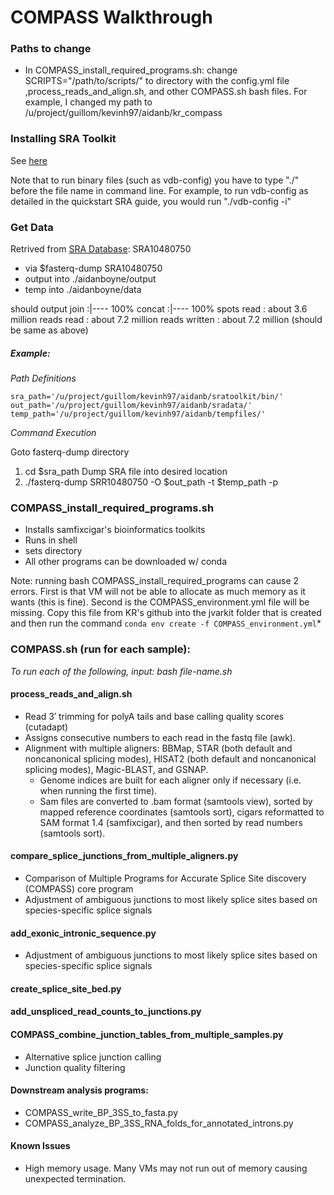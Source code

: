 # COMPASS Walkthrough

### Paths to change
- In COMPASS_install_required_programs.sh: change SCRIPTS="/path/to/scripts/" to directory with the config.yml file ,process_reads_and_align.sh, and other COMPASS.sh bash files. For example, I changed my path to /u/project/guillom/kevinh97/aidanb/kr_compass

### Installing SRA Toolkit
See [here](https://github.com/aidanboyne/COMPASS/blob/36d31d4cb5aef9b75e67dfd414db65c51a9d5e71/annotated/walkthrough.md)

Note that to run binary files (such as vdb-config) you have to type "./" before the file name in command line. For example, to run vdb-config as detailed in the quickstart SRA guide, you would run "./vdb-config -i"

### Get Data
Retrived from [SRA Database](https://www.ncbi.nlm.nih.gov/Traces/study/?acc=SRX7170480&o=acc_s%3Aa): SRA10480750
 - via $fasterq-dump SRA10480750 
 - output into ./aidanboyne/output
 - temp into ./aidanboyne/data

should output
join    :|---- 100%
concat  :|---- 100%
spots read      : about 3.6 million
reads read      : about 7.2 million
reads written   : about 7.2 million (should be same as above)

##### Example:

_Path Definitions_

```
sra_path='/u/project/guillom/kevinh97/aidanb/sratoolkit/bin/'
out_path='/u/project/guillom/kevinh97/aidanb/sradata/'
temp_path='/u/project/guillom/kevinh97/aidanb/tempfiles/'
```
_Command Execution_

Goto fasterq-dump directory
1. cd $sra_path
Dump SRA file into desired location
2. ./fasterq-dump SRR10480750 -O $out_path -t $temp_path -p

### COMPASS_install_required_programs.sh
- Installs samfixcigar's bioinformatics toolkits
- Runs in shell
- sets directory
- All other programs can be downloaded w/ conda

Note: running bash COMPASS_install_required_programs can cause 2 errors. First is that VM will not be able to allocate as much memory as it wants (this is fine). Second is the COMPASS_environment.yml file will be missing. Copy this file from KR's github into the jvarkit folder that is created and then run the command `conda env create -f COMPASS_environment.yml`*

### COMPASS.sh (run for each sample):	

_To run each of the following, input: bash file-name.sh_ 

#### process_reads_and_align.sh
- Read 3′ trimming for polyA tails and base calling quality scores (cutadapt)
- Assigns consecutive numbers to each read in the fastq file (awk).
- Alignment with multiple aligners: BBMap, STAR (both default and noncanonical splicing modes), HISAT2 (both default and noncanonical splicing modes), Magic-BLAST, and GSNAP.
    - Genome indices are built for each aligner only if necessary (i.e. when running the first time).
    - Sam files are converted to .bam format (samtools view), sorted by mapped reference coordinates (samtools sort), cigars reformatted to SAM format 1.4 (samfixcigar), and then sorted by read numbers (samtools sort).

#### compare_splice_junctions_from_multiple_aligners.py
- Comparison of Multiple Programs for Accurate Splice Site discovery (COMPASS) core program
- Adjustment of ambiguous junctions to most likely splice sites based on species-specific splice signals

#### add_exonic_intronic_sequence.py
- Adjustment of ambiguous junctions to most likely splice sites based on species-specific splice signals

#### create_splice_site_bed.py

#### add_unspliced_read_counts_to_junctions.py

#### COMPASS_combine_junction_tables_from_multiple_samples.py
- Alternative splice junction calling
- Junction quality filtering

#### Downstream analysis programs:
- COMPASS_write_BP_3SS_to_fasta.py
- COMPASS_analyze_BP_3SS_RNA_folds_for_annotated_introns.py


#### Known Issues
- High memory usage. Many VMs may not run out of memory causing unexpected termination.
